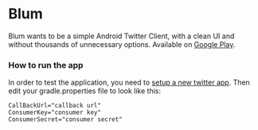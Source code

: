 # Blum

Blum wants to be a simple Android Twitter Client, with a clean UI and without thousands of unnecessary options.
Available on [Google Play](https://play.google.com/store/apps/details?id=com.andreapivetta.blu).

### How to run the app

In order to test the application, you need to [setup a new twitter app](https://apps.twitter.com/). Then edit your gradle.properties file to look like this:
```
CallBackUrl="callback url"
ConsumerKey="consumer key"
ConsumerSecret="consumer secret"
```